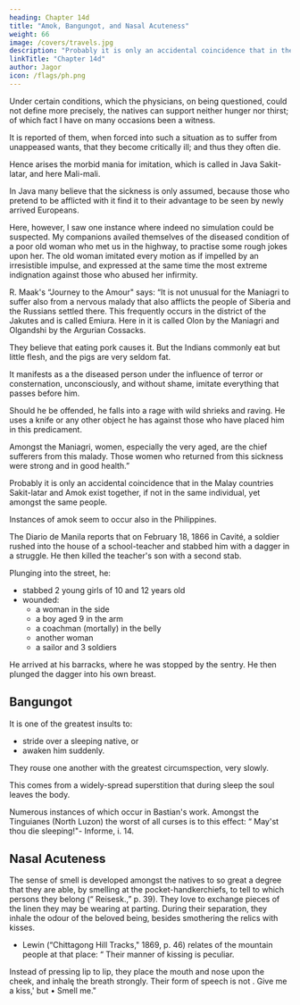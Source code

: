 ```yaml
---
heading: Chapter 14d
title: "Amok, Bangungot, and Nasal Acuteness"
weight: 66
image: /covers/travels.jpg
description: "Probably it is only an accidental coincidence that in the Malay countries Sakit-latar and Amok exist together."
linkTitle: "Chapter 14d"
author: Jagor
icon: /flags/ph.png
---
```



Under certain conditions, which the physicians, on being questioned, could not define more precisely, the natives can support neither hunger nor thirst; of which fact I have on many occasions been a witness. 

It is reported of them, when forced into such a situation as to suffer from unappeased wants, that they become critically ill; and thus they often die.

Hence arises the morbid mania for imitation, which is called in Java Sakit-latar, and here Mali-mali. 

In Java many believe that the sickness is only assumed, because those who pretend to be afflicted with it find it to their advantage to be seen by newly arrived Europeans. 

Here, however, I saw one instance where indeed no simulation could be suspected. My companions availed themselves of the diseased condition of a poor old woman who met us in the highway, to practise some rough jokes upon her. The old woman imitated every motion as if impelled by an irresistible impulse, and expressed at the same time the most extreme indignation against those who abused her infirmity.

R. Maak's “Journey to the Amour" says: “It is not unusual for the Maniagri to suffer also from a nervous malady that also afflicts the people of Siberia and the Russians settled there. This frequently occurs in the district of the Jakutes and is called <!-- . affliction very , those affected by it, both Russians and Jakutes, are known by the name of · --> Emiura. Here in it is called Olon by <!--  but here (that is, in that part of Siberia where the Maniagri live) the same malady is called by --> the Maniagri and Olgandshi  by the Argurian Cossacks. 

<!-- of the most peculiar kind, with which we had already been made acquainted by the descriptions of several travellers.t This malady is met with, for the most part, amongst the wild -->

They believe that eating pork causes it. <!-- A friend, a physiologist, conjectures the cause to be the free use of very fat pork ; --> But the Indians commonly eat but little flesh, and the pigs are very seldom fat.

<!-- † Compare A. Erman, “ Journey Round the Earth through Northern Asia," vol. iii. sec. i. p. 191. -->

It manifests as a the diseased person <!-- The attacks of the malady which I am now mentioning consist in this, that a man suffering from it will, if --> under the influence of terror or consternation, unconsciously, and without shame, imitate everything that passes before him. 

Should he be offended, he falls into a rage with wild shrieks and raving. He uses a <!-- precipitates himself at the same time, with a --> knife or any other object he has against those who have placed him in this predicament. 

Amongst the Maniagri, women, especially the very aged, are the chief sufferers from this malady.  <!-- and instances, moreover, of men who were affected by it are likewise known to me. It is worthy of remark that -->Those women who returned <!-- home on account of --> from this sickness were strong and in good health.”

Probably it is only an accidental coincidence that in the Malay countries Sakit-latar and Amok exist together, if not in the same individual, yet amongst the same people. 

Instances of amok seem to occur also in the Philippines.

The Diario de Manila reports that on  February <!-- 21 -->18, 1866 in Cavité, a soldier rushed into the house of a school-teacher and stabbed him with a dagger in a struggle. He then killed the teacher's son with a second stab. 

Plunging into the street, he:
- stabbed 2 young girls of 10 and 12 years old
- wounded:
  - a woman in the side
  - a boy aged 9 in the arm
  - a coachman (mortally) in the belly
  - another woman
  - a sailor and 3 soldiers

He arrived at his barracks, where he was stopped by the sentry. He then plunged the dagger into his own breast.

<!-- * According to Semper, p. 69, in Zamboanga and Basilan. -->

## Bangungot

It is one of the greatest insults to:
- stride over a sleeping native, or
- awaken him suddenly. 

They rouse one another with the greatest circumspection, very slowly.

This comes from a widely-spread superstition that during sleep the soul leaves the body. 

Numerous instances of which occur in Bastian's work. Amongst the Tinguianes (North Luzon) the worst of all curses is to this effect: “ May'st thou die sleeping!"- Informe, i. 14.


## Nasal Acuteness

The sense of smell is developed amongst the natives to so great a degree that they are able, by smelling at the pocket-handkerchiefs, to tell to which persons they belong (“ Reisesk.,” p. 39). They love to exchange pieces of the linen they may be wearing at parting. During their separation, they inhale the odour of the beloved being, besides smothering the relics with kisses.

+ Lewin (“Chittagong Hill Tracks," 1869, p. 46) relates of the mountain people at that place: “ Their manner of kissing is peculiar. 

Instead of pressing lip to lip, they place the mouth and nose upon the cheek, and inhalę the breath strongly. Their form of speech is not . Give me a kiss,' but • Smell me."
